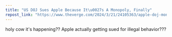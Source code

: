 ```yaml
---
title: "US DOJ Sues Apple Because It\u0027s A Monopoly, Finally"
repost_link: "https://www.theverge.com/2024/3/21/24105363/apple-doj-monopoly-lawsuit"
---
```


holy cow it's happening?? Apple actually getting sued for illegal behavior???
